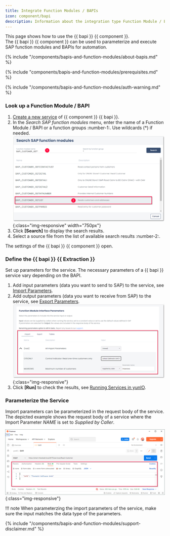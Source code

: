 ```yaml
---
title: Integrate Function Modules / BAPIs
icon: component/bapi
description: Information about the integration type Function Module / BAPI
---
```


This page shows how to use the {{ bapi }} {{ component }}.<br>
The {{ bapi }} {{ component }} can be used to parameterize and execute SAP function modules and BAPIs for automation.


{% include "/components/bapis-and-function-modules/about-bapis.md" %}

{% include "components/bapis-and-function-modules/prerequisites.md" %}

{% include "/components/bapis-and-function-modules/auth-warning.md" %}

### Look up a Function Module / BAPI

1. [Create a new service](../../getting-started.md/#create-a-service) of {{ component }} {{ bapi }}. 
2. In the *Search SAP function modules* menu, enter the name of a Function Module / BAPI or a function groups :number-1:. Use wildcards (*) if needed.<br>
![Look-Up-Function-Module](../../assets/images/yunio/documentation/search-bapi.png){:class="img-responsive" width="750px"}
3. Click **[Search]** to display the search results.
4. Select a source file from the list of available search results :number-2:. 

The settings of the {{ bapi }} {{ component }} open.

### Define the {{ bapi }} {{ Extraction }}

Set up parameters for the service.
The necessary parameters of a {{ bapi }} service vary depending on the BAPI.

1. Add input parameters (data you want to send to SAP) to the service, see [Import Parameters](settings.md/#import-parameters).
2. Add output parameters (data you want to receive from SAP) to the service, see [Export Parameters](settings.md/#export-parameters).<br>
![BAPI export parameters](../../assets/images/yunio/documentation/bapi-steps.png){:class="img-responsive"}
3. Click **[Run]** to check the results, see [Running Services in yunIO](../run-services.md/#run-services-in-yunio).

### Parameterize the Service

Import parameters can be parameterized in the request body of the service.
The depicted example shows the request body of a service where the Import Parameter *NAME* is set to *Supplied by Caller*.

![BAPI import parameters](../../assets/images/yunio/documentation/postman-input-bapi.png){:class="img-responsive"}

!!! note
    When parameterzing the import parameters of the service, make sure the input matches the data type of the parameters.<br>


{% include "/components/bapis-and-function-modules/support-disclaimer.md" %}

